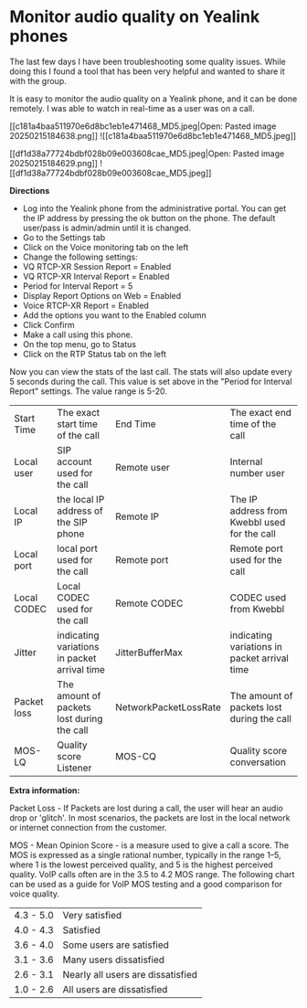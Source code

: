 # Monitor audio quality on Yealink phones


The last few days I have been troubleshooting some quality issues. While doing this I found a tool that has been very helpful and wanted to share it with the group.  
  
It is easy to monitor the audio quality on a Yealink phone, and it can be done remotely. I was able to watch in real-time as a user was on a call.  


[[c181a4baa511970e6d8bc1eb1e471468_MD5.jpeg|Open: Pasted image 20250215184638.png]]
![[c181a4baa511970e6d8bc1eb1e471468_MD5.jpeg]]
  
[[df1d38a77724bdbf028b09e003608cae_MD5.jpeg|Open: Pasted image 20250215184629.png]]
![[df1d38a77724bdbf028b09e003608cae_MD5.jpeg]]
  
**Directions**  

- Log into the Yealink phone from the administrative portal. You can get the IP address by pressing the ok button on the phone. The default user/pass is admin/admin until it is changed.
- Go to the Settings tab
- Click on the Voice monitoring tab on the left
- Change the following settings:
- VQ RTCP-XR Session Report = Enabled
- VQ RTCP-XR Interval Report = Enabled
- Period for Interval Report = 5
- Display Report Options on Web = Enabled
- Voice RTCP-XR Report = Enabled
- Add the options you want to the Enabled column
- Click Confirm
- Make a call using this phone.
- On the top menu, go to Status
- Click on the RTP Status tab on the left

Now you can view the stats of the last call. The stats will also update every 5 seconds during the call. This value is set above in the "Period for Interval Report" settings. The value range is 5-20.  
  

|   |   |   |   |
|---|---|---|---|
|Start Time|The exact start time of the call|End Time|The exact end time of the call|
|Local user|SIP account used for the call|Remote user|Internal number user|
|Local IP|the local IP address of the SIP phone|Remote IP|The IP address from Kwebbl used for the call|
|Local port|local port used for the call|Remote port|Remote port used for the call|
|Local CODEC|Local CODEC used for the call|Remote CODEC|CODEC used from Kwebbl|
|Jitter|indicating variations in packet arrival time|JitterBufferMax|indicating variations in packet arrival time|
|Packet loss|The amount of packets lost during the call|NetworkPacketLossRate|The amount of packets lost during the call|
|MOS-LQ|Quality score Listener|MOS-CQ|Quality score conversation|

  
  
**Extra information:**  
  
Packet Loss - If Packets are lost during a call, the user will hear an audio drop or 'glitch'. In most scenarios, the packets are lost in the local network or internet connection from the customer.  
  
MOS - Mean Opinion Score - is a measure used to give a call a score. The MOS is expressed as a single rational number, typically in the range 1–5, where 1 is the lowest perceived quality, and 5 is the highest perceived quality. VoIP calls often are in the 3.5 to 4.2 MOS range. The following chart can be used as a guide for VoIP MOS testing and a good comparison for voice quality.  
  

|   |   |
|---|---|
|4.3 - 5.0|Very satisfied|
|4.0 - 4.3|Satisfied|
|3.6 - 4.0|Some users are satisfied|
|3.1 - 3.6|Many users dissatisfied|
|2.6 - 3.1|Nearly all users are dissatisfied|
|1.0 - 2.6|All users are dissatisfied|
